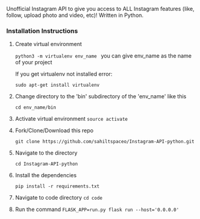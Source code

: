 

Unofficial Instagram API to give you access to ALL Instagram features (like, follow, upload photo and video, etc)! Written in Python.


### Installation Instructions

1. Create virtual environment

	`python3 -m virtualenv env_name ` you can give env_name as the name of your project
	
	If you get virtualenv not installed error:

	`sudo apt-get install virtualenv`


2. Change directory to the 'bin' subdirectory of the 'env_name' like this
	
	`cd env_name/bin`


3. Activate virtual environment
	`source activate`

4. Fork/Clone/Download this repo

    `git clone https://github.com/sahiltspaceo/Instagram-API-python.git`

 
5. Navigate to the directory

    `cd Instagram-API-python`


6. Install the dependencies

    `pip install -r requirements.txt`


7. Navigate to code directory
	 `cd code`


8. Run the command
	`FLASK_APP=run.py flask run --host='0.0.0.0'`


